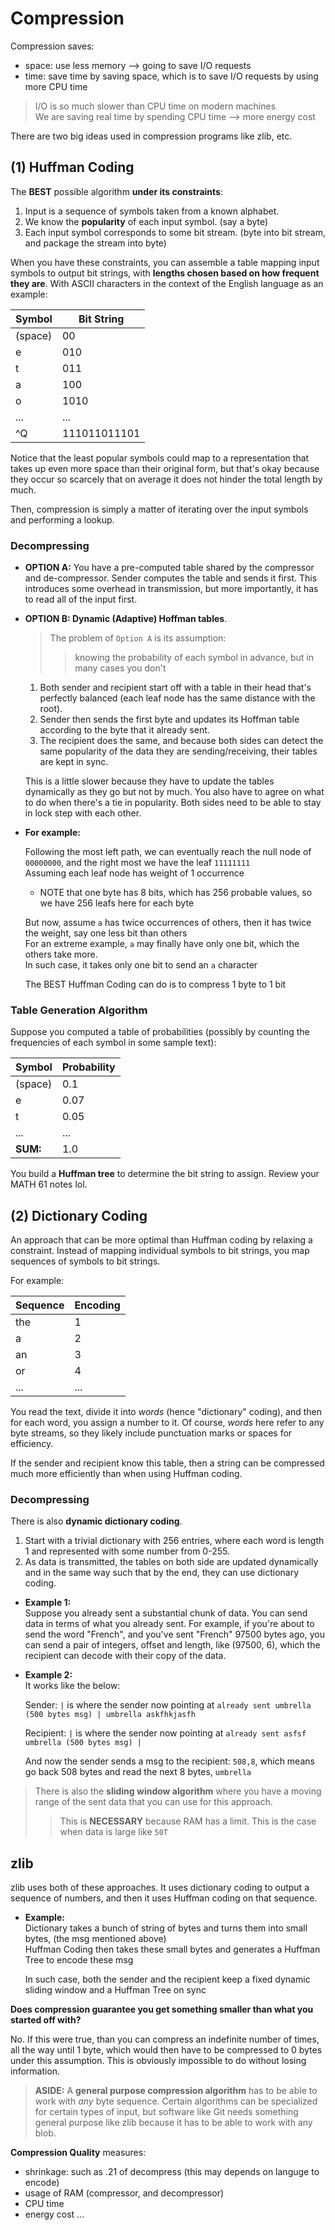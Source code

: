 # Compression

Compression saves:
- space: use less memory --> going to save I/O requests
- time: save time by saving space, which is to save I/O requests by using more CPU time
> I/O is so much slower than CPU time on modern machines <br />
> We are saving real time by spending CPU time --> more energy cost

There are two big ideas used in compression programs like zlib, etc.


## (1) Huffman Coding

The **BEST** possible algorithm **under its constraints**:

1. Input is a sequence of symbols taken from a known alphabet.
2. We know the **popularity** of each input symbol. (say a byte)
3. Each input symbol corresponds to some bit stream. (byte into bit stream, and package the stream into byte)

When you have these constraints, you can assemble a table mapping input symbols to output bit strings, with **lengths chosen based on how frequent they are**. With ASCII characters in the context of the English language as an example:

| Symbol  | Bit String   |
| ------- | ------------ |
| (space) | 00           |
| e       | 010          |
| t       | 011          |
| a       | 100          |
| o       | 1010         |
| ...     | ...          |
| ^Q      | 111011011101 |

Notice that the least popular symbols could map to a representation that takes up even more space than their original form, but that's okay because they occur so scarcely that on average it does not hinder the total length by much.

Then, compression is simply a matter of iterating over the input symbols and performing a lookup.


### Decompressing


* **OPTION A:** You have a pre-computed table shared by the compressor and de-compressor. Sender computes the table and sends it first. This introduces some overhead in transmission, but more importantly, it has to read all of the input first.


* **OPTION B: Dynamic (Adaptive) Hoffman tables**.

    > The problem of `Option A` is its assumption:
    >> knowing the probability of each symbol in advance, but in many cases you don't <br />


   1. Both sender and recipient start off with a table in their head that's perfectly balanced (each leaf node has the same distance with the root).
   2. Sender then sends the first byte and updates its Hoffman table according to the byte that it already sent.
   3. The recipient does the same, and because both sides can detect the same popularity of the data they are sending/receiving, their tables are kept in sync.

  This is a little slower because they have to update the tables dynamically as they go but not by much. You also have to agree on what to do when there's a tie in popularity. Both sides need to be able to stay in lock step with each other.


* **For example:** <br />

    Following the most left path, we can eventually reach the null node of `00000000`, and the right most we have the leaf `11111111` <br />
    Assuming each leaf node has weight of 1 occurrence
    * NOTE that one byte has 8 bits, which has 256 probable values, so we have 256 leafs here for each byte

    But now, assume `a` has twice occurrences of others, then it has twice the weight, say one less bit than others <br />
    For an extreme example, `a` may finally have only one bit, which the others take more. <br />
    In such case, it takes only one bit to send an `a` character <br />

    The BEST Huffman Coding can do is to compress 1 byte to 1 bit


### Table Generation Algorithm


Suppose you computed a table of probabilities (possibly by counting the frequencies of each symbol in some sample text):

| Symbol   | Probability |
| -------- | ----------- |
| (space)  | 0.1         |
| e        | 0.07        |
| t        | 0.05        |
| ...      | ...         |
| **SUM:** | 1.0         |

You build a **Huffman tree** to determine the bit string to assign. Review your MATH 61 notes lol.


## (2) Dictionary Coding


An approach that can be more optimal than Huffman coding by relaxing a constraint. Instead of mapping individual symbols to bit strings, you map sequences of symbols to bit strings.

For example:


| Sequence | Encoding |
| -------- | -------- |
| the      | 1        |
| a        | 2        |
| an       | 3        |
| or       | 4        |
| ...      | ...      |

You read the text, divide it into *words* (hence "dictionary" coding), and then for each word, you assign a number to it. Of course, *words* here refer to any byte streams, so they likely include punctuation marks or spaces for efficiency.

If the sender and recipient know this table, then a string can be compressed much more efficiently than when using Huffman coding.


### Decompressing


There is also **dynamic dictionary coding**.

1. Start with a trivial dictionary with 256 entries, where each word is length 1 and represented with some number from 0-255.
2. As data is transmitted, the tables on both side are updated dynamically and in the same way such that by the end, they can use dictionary coding.

* **Example 1:** <br />
    Suppose you already sent a substantial chunk of data. You can send data in terms of what you already sent. For example, if you're about to send the word "French", and you've sent "French" 97500 bytes ago, you can send a pair of integers, offset and length, like (97500, 6), which the recipient can decode with their copy of the data.

* **Example 2:** <br />
    It works like the below:

    Sender: `|` is where the sender now pointing at
    `already sent umbrella (500 bytes msg) | umbrella askfhkjasfh`

    Recipient: `|` is where the sender now pointing at
    `already sent asfsf umbrella (500 bytes msg) |`

    And now the sender sends a msg to the recipient: `508,8`, which means go back 508 bytes and read the next 8 bytes, `umbrella`

> There is also the **sliding window algorithm** where you have a moving range of the sent data that you can use for this approach. 
>> This is **NECESSARY** because RAM has a limit. This is the case when data is large like `50T`


## zlib


zlib uses both of these approaches. It uses dictionary coding to output a sequence of numbers, and then it uses Huffman coding on that sequence.

* **Example:** <br />
    Dictionary takes a bunch of string of bytes and turns them into small bytes, (the msg mentioned above) <br />
    Huffman Coding then takes these small bytes and generates a Huffman Tree to encode these msg <br />

    In such case, both the sender and the recipient keep a fixed dynamic sliding window and a Huffman Tree on sync

**Does compression guarantee you get something smaller than what you started off with?**

No. If this were true, than you can compress an indefinite number of times, all the way until 1 byte, which would then have to be compressed to 0 bytes under this assumption. This is obviously impossible to do without losing information.

> **ASIDE:** A **general purpose compression algorithm** has to be able to work with *any* byte sequence. Certain algorithms can be specialized for certain types of input, but software like Git needs something general purpose like zlib because it has to be able to work with any blob.

**Compression Quality** measures:
- shrinkage: such as .21 of decompress (this may depends on languge to encode)
- usage of RAM (compressor, and decompressor)
- CPU time
- energy cost
...
